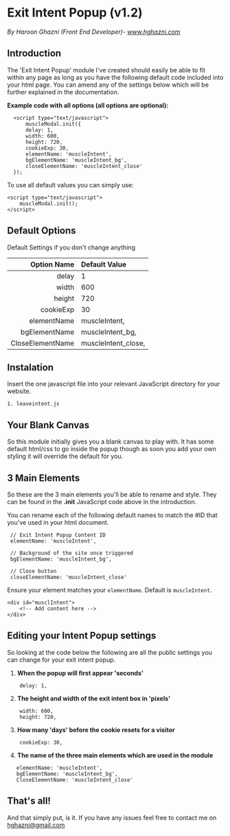 # Exit Intent Popup (v1.2)

*By Haroon Ghazni (Front End Developer)- www.hghazni.com*

Introduction
-
The 'Exit Intent Popup' module I've created should easily be able to fit within any page as long as you have the following default code included into your html page. You can amend any of the settings below which will be further explained in the documentation.

**Example code with all options (all options are optional):**
```
  <script type="text/javascript">
      muscleModal.init({
      delay: 1,
      width: 600,
      height: 720,
      cookieExp: 30,
      elementName: 'muscleIntent',
      bgElementName: 'muscleIntent_bg',
      closeElementName: 'muscleIntent_close'
  });
```
To use all default values you can simply use:
```
<script type="text/javascript">
    muscleModal.init();
</script>
```

Default Options
-

Default Settings if you don't change anything


| Option Name   | Default Value   | 
| -------------:|:----------|
| delay     | 1       |
| width     | 600      |
| height | 720     |
| cookieExp | 30     |
| elementName | muscleIntent,     |
| bgElementName | muscleIntent_bg,     |
| CloseElementName | muscleIntent_close,     |

Instalation
-
Insert the one javascript file into your relevant JavaScript directory for your website.
```
1. leaveintent.js
```

Your Blank Canvas
-
So this module initially gives you a blank canvas to play with. It has some default html/css to go inside the popup though as soon you add your own styling it will override the default for you.
 
3 Main Elements
-
So these are the 3 main elements you'll be able to rename and style. They can be found in the __.init__ JavaScript code above in the introduction.

You can rename each of the following default names to match the #ID that you've used in your html document.
```
 // Exit Intent Popup Content ID
 elementName: 'muscleIntent',
 
 // Background of the site once triggered
 bgElementName: 'muscleIntent_bg',
 
 // Close button
 closeElementName: 'muscleIntent_close'
```

Ensure your element matches your `elementName`. Default is `muscleIntent`.
```
<div id="musclIntent">
    <!-- Add content here -->
</div>
```

Editing your Intent Popup settings
-
So looking at the code below the following are all the public settings you can change for your exit intent popup.

1. __When the popup will first appear 'seconds'__
```
    delay: 1,
```   
2. __The height and width of the exit intent box in 'pixels'__
```
    width: 600,
    height: 720,
```
3. __How many 'days' before the cookie resets for a visitor__

```    
    cookieExp: 30,
 ```
4. __The name of the three main elements which are used in the module__
 ```
    elementName: 'muscleIntent',
    bgElementName: 'muscleIntent_bg',
    CloseElementName: 'muscleIntent_close'
```
That's all!
-
And that simply put, is it. If you have any issues feel free to contact me on hghazni@gmail.com
